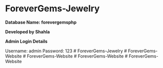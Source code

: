 # ForeverGems-Jewelry
**Database Name: forevergemsphp**

**Developed by Shahla**

**Admin Login Details**

Username: admin
Password: 123
#   F o r e v e r G e m s - J e w e l r y  
 #   F o r e v e r G e m s - W e b s i t e  
 #   F o r e v e r G e m s - W e b s i t e  
 #   F o r e v e r G e m s - W e b s i t e  
 #   F o r e v e r G e m s - W e b s i t e  
 